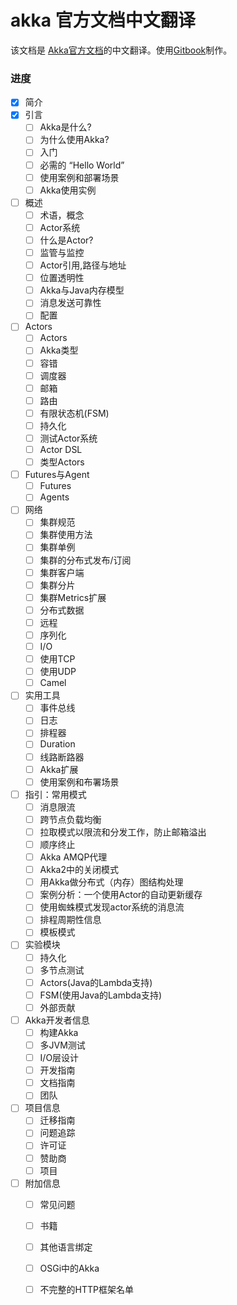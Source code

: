 akka 官方文档中文翻译
===========

该文档是 [Akka官方文档](http://akka.io/docs/)的中文翻译。使用[Gitbook](https://www.gitbook.io/)制作。

### 进度

* [x] 简介
* [x] 引言
   * [ ] Akka是什么?
   * [ ] 为什么使用Akka?
   * [ ] 入门
   * [ ] 必需的 “Hello World”
   * [ ] 使用案例和部署场景
   * [ ] Akka使用实例
* [ ] 概述
   * [ ] 术语，概念
   * [ ] Actor系统
   * [ ] 什么是Actor?
   * [ ] 监管与监控
   * [ ] Actor引用,路径与地址
   * [ ] 位置透明性
   * [ ] Akka与Java内存模型
   * [ ] 消息发送可靠性
   * [ ] 配置
* [ ] Actors
   * [ ] Actors
   * [ ] Akka类型
   * [ ] 容错
   * [ ] 调度器
   * [ ] 邮箱
   * [ ] 路由
   * [ ] 有限状态机(FSM)
   * [ ] 持久化
   * [ ] 测试Actor系统
   * [ ] Actor DSL
   * [ ] 类型Actors
* [ ] Futures与Agent
   * [ ] Futures
   * [ ] Agents
* [ ] 网络
   * [ ] 集群规范
   * [ ] 集群使用方法
   * [ ] 集群单例
   * [ ] 集群的分布式发布/订阅
   * [ ] 集群客户端
   * [ ] 集群分片
   * [ ] 集群Metrics扩展
   * [ ] 分布式数据
   * [ ] 远程
   * [ ] 序列化
   * [ ] I/O
   * [ ] 使用TCP
   * [ ] 使用UDP
   * [ ] Camel
* [ ] 实用工具
   * [ ] 事件总线
   * [ ] 日志
   * [ ] 排程器
   * [ ] Duration
   * [ ] 线路断路器
   * [ ] Akka扩展
   * [ ] 使用案例和布署场景
* [ ] 指引：常用模式
   * [ ] 消息限流
   * [ ] 跨节点负载均衡
   * [ ] 拉取模式以限流和分发工作，防止邮箱溢出
   * [ ] 顺序终止
   * [ ] Akka AMQP代理
   * [ ] Akka2中的关闭模式
   * [ ] 用Akka做分布式（内存）图结构处理
   * [ ] 案例分析：一个使用Actor的自动更新缓存
   * [ ] 使用蜘蛛模式发现actor系统的消息流
   * [ ] 排程周期性信息
   * [ ] 模板模式
* [ ] 实验模块
   * [ ] 持久化
   * [ ] 多节点测试
   * [ ] Actors(Java的Lambda支持)
   * [ ] FSM(使用Java的Lambda支持)
   * [ ] 外部贡献
* [ ] Akka开发者信息
   * [ ] 构建Akka
   * [ ] 多JVM测试
   * [ ] I/O层设计
   * [ ] 开发指南
   * [ ] 文档指南
   * [ ] 团队
* [ ] 项目信息
   * [ ] 迁移指南
   * [ ] 问题追踪
   * [ ] 许可证
   * [ ] 赞助商
   * [ ] 项目
* [ ] 附加信息
   * [ ] 常见问题
   * [ ] 书籍
   * [ ] 其他语言绑定
   * [ ] OSGi中的Akka
   * [ ] 不完整的HTTP框架名单

